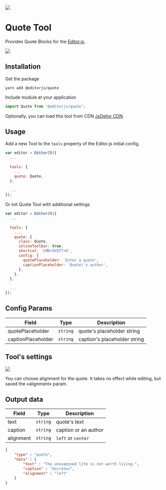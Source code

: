 ![](https://badgen.net/badge/Editor.js/v2.0/blue)

# Quote Tool

Provides Quote Blocks for the [Editor.js](https://editorjs.io).

![](https://capella.pics/017dca46-6869-40cb-93a0-994416576e33.jpg)

## Installation

Get the package

```shell
yarn add @editorjs/quote
```

Include module at your application

```javascript
import Quote from '@editorjs/quote';
```

Optionally, you can load this tool from CDN [JsDelivr CDN](https://www.jsdelivr.com/package/npm/@editorjs/quote).

## Usage

Add a new Tool to the `tools` property of the Editor.js initial config.

```javascript
var editor = EditorJS({
  ...
  
  tools: {
    ...
    quote: Quote,
  },
  
  ...
});
```

Or init Quote Tool with additional settings

```javascript
var editor = EditorJS({
  ...
  
  tools: {
    ...
    quote: {
      class: Quote,
      inlineToolbar: true,
      shortcut: 'CMD+SHIFT+O',
      config: {
        quotePlaceholder: 'Enter a quote',
        captionPlaceholder: 'Quote\'s author',
      },
    },
  },
  
  ...
});
```

## Config Params

| Field              | Type     | Description                 |
| ------------------ | -------- | ----------------------------|
| quotePlaceholder   | `string` | quote's placeholder string  |
| captionPlaceholder | `string` | caption's placeholder string|

## Tool's settings

![](https://capella.pics/0db5d4de-c431-4cc2-90bf-bb1f4feec5df.jpg)

You can choose alignment for the quote. It takes no effect while editing, but saved the «alignment» param.

## Output data

| Field     | Type     | Description          |
| --------- | -------- | -------------------- |
| text      | `string` | quote's text         |
| caption   | `string` | caption or an author |
| alignment | `string` | `left` or `center`   |


```json
{
    "type" : "quote",
    "data" : {
        "text" : "The unexamined life is not worth living.",
        "caption" : "Socrates",
        "alignment" : "left"
    }
}
```
